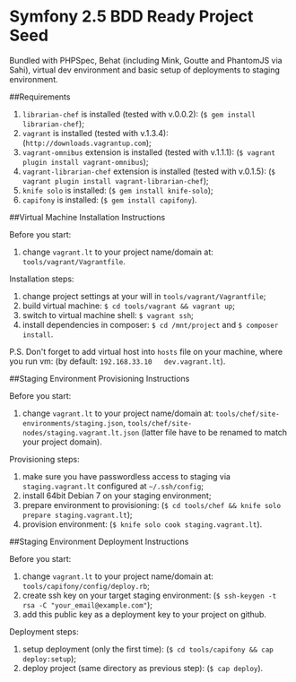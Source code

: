 Symfony 2.5 BDD Ready Project Seed
===========================

Bundled with PHPSpec, Behat (including Mink, Goutte and PhantomJS via Sahi), virtual dev environment and basic setup of deployments to staging environment.

##Requirements
1. `librarian-chef` is installed (tested with v.0.0.2):
      (`$ gem install librarian-chef`);
1. `vagrant` is installed (tested with v.1.3.4):
   (`http://downloads.vagrantup.com`);
1. `vagrant-omnibus` extension is installed (tested with v.1.1.1):
   (`$ vagrant plugin install vagrant-omnibus`);
1. `vagrant-librarian-chef` extension is installed (tested with v.0.1.5):
   (`$ vagrant plugin install vagrant-librarian-chef`);
1. `knife solo` is installed:
   (`$ gem install knife-solo`);
1. `capifony` is installed:
   (`$ gem install capifony`).

##Virtual Machine Installation Instructions

Before you start:

1. change `vagrant.lt` to your project name/domain at: `tools/vagrant/Vagrantfile`.

Installation steps:

1. change project settings at your will in `tools/vagrant/Vagrantfile`;
1. build virtual machine: `$ cd tools/vagrant && vagrant up`;
1. switch to virtual machine shell: `$ vagrant ssh`;
1. install dependencies in composer: `$ cd /mnt/project` and `$ composer install`.

P.S. Don't forget to add virtual host into `hosts` file on your machine, where you run vm:
   (by default: `192.168.33.10   dev.vagrant.lt`).

##Staging Environment Provisioning Instructions

Before you start:

1.  change `vagrant.lt` to your project name/domain at: `tools/chef/site-environments/staging.json`, `tools/chef/site-nodes/staging.vagrant.lt.json` (latter file have to be renamed to match your project domain).

Provisioning steps:

1. make sure you have passwordless access to staging via `staging.vagrant.lt` configured at `~/.ssh/config`;
1. install 64bit Debian 7 on your staging environment;
1. prepare environment to provisioning:
   (`$ cd tools/chef && knife solo prepare staging.vagrant.lt`);
1. provision environment:
   (`$ knife solo cook staging.vagrant.lt`).

##Staging Environment Deployment Instructions

Before you start:

1. change `vagrant.lt` to your project name/domain at: `tools/capifony/config/deploy.rb`;
1. create ssh key on your target staging environment:
   (`$ ssh-keygen -t rsa -C "your_email@example.com"`);
1. add this public key as a deployment key to your project on github.

Deployment steps:

1. setup deployment (only the first time):
   (`$ cd tools/capifony && cap deploy:setup`);
1. deploy project (same directory as previous step):
   (`$ cap deploy`).
